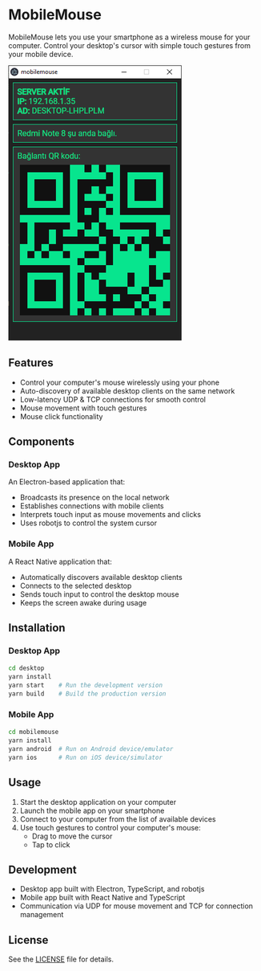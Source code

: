 # MobileMouse

MobileMouse lets you use your smartphone as a wireless mouse for your computer. Control your desktop's cursor with simple touch gestures from your mobile device.

![screenshot](https://raw.githubusercontent.com/yunusemregul/mobilemouse/main/screenshot.png)

## Features

- Control your computer's mouse wirelessly using your phone
- Auto-discovery of available desktop clients on the same network
- Low-latency UDP & TCP connections for smooth control
- Mouse movement with touch gestures
- Mouse click functionality

## Components

### Desktop App

An Electron-based application that:
- Broadcasts its presence on the local network
- Establishes connections with mobile clients
- Interprets touch input as mouse movements and clicks
- Uses robotjs to control the system cursor

### Mobile App

A React Native application that:
- Automatically discovers available desktop clients
- Connects to the selected desktop
- Sends touch input to control the desktop mouse
- Keeps the screen awake during usage

## Installation

### Desktop App

```bash
cd desktop
yarn install
yarn start    # Run the development version
yarn build    # Build the production version
```

### Mobile App

```bash
cd mobilemouse
yarn install
yarn android  # Run on Android device/emulator
yarn ios      # Run on iOS device/simulator
```

## Usage

1. Start the desktop application on your computer
2. Launch the mobile app on your smartphone
3. Connect to your computer from the list of available devices
4. Use touch gestures to control your computer's mouse:
   - Drag to move the cursor
   - Tap to click

## Development

- Desktop app built with Electron, TypeScript, and robotjs
- Mobile app built with React Native and TypeScript
- Communication via UDP for mouse movement and TCP for connection management

## License

See the [LICENSE](LICENSE) file for details.
